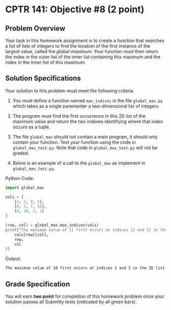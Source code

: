 # CPTR 141: Objective #8 (2 point)

## Problem Overview

Your task in this homework assignment is to create a function that searches a list of lists of integers to find the location of the first instance of the largest value, called the *global maximum*. Your function must then return the index in the outer list of the inner list containing this maximum and the index in the inner list of this maximum.

## Solution Specifications

Your solution to this problem must meet the following criteria.

1. You must define a function named `max_indices` in the file `global_max.py` which takes as a single parementer a two-dimensional list of integers.

1. The program must find the first occurrence in this 2D list of the maximum value and return the two indexes identifying where that index occurs as a tuple.

1. The file `global_max` should not contain a main program, it should only contain your function. Test your function using the code in `global_max_test.py`. Note that code in `global_max_test.py` will not be graded.

4. Below is an example of a call to the `global_max` as implement in `global_max_test.py`.

Python Code:
```python
import global_max

vals = [
    [4, 2, 9, 5],
    [8, 2, 7, 10],
    [9, 10, 3, 1]
]

(row, col) = global_max.max_indices(vals)
print("The maximum value of {} first occurs at indices {} and {} in the 2D list.".format(
    vals[row][col],
    row,
    col
))
```

Output:
```html
The maximum value of 10 first occurs at indices 1 and 3 in the 2D list.
```


## Grade Specification

You will earn **two point** for completion of this homework problem once your solution passes all Submitty tests (indicated by all green bars).
